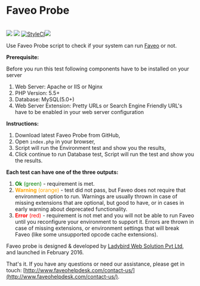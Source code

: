 # Faveo Probe

<br><img src="https://travis-ci.org/ladybirdweb/faveo-probe.svg?branch=master">&nbsp;<img src="https://img.shields.io/badge/License-OSL-blue.svg">&nbsp;<a href="https://styleci.io/repos/51975719/shield" target="_blank"><img src="https://styleci.io/repos/51975719/shield" alt="StyleCI"></a><a><img src="https://scrutinizer-ci.com/g/ladybirdweb/faveo-probe/badges/quality-score.png?b=master"></a></br>

Use Faveo Probe script to check if your system can run [Faveo](https://www.faveohelpdesk.com) or not. 

**Prerequisite:**

Before you run this test following components have to be installed on your server

1. Web Server: Apache or IIS or Nginx
2. PHP Version: 5.5+
3. Database: MySQL(5.0+)
4. Web Server Extension: Pretty URLs or Search Engine Friendly URL's have to be enabled in your web server configuration

**Instructions:**

1. Download latest Faveo Probe from GitHub, 
2. Open ``index.php`` in your browser, 
3. Script will run the Environment test and show you the results, 
4. Click continue to run Database test, Script will run the test and show you the results.

**Each test can have one of the three outputs:**

1. <span style="color: green">**Ok** (green)</span> - requirement is met.
2. <span style="color: orange">**Warning** (orange)</span> - test did not pass, but Faveo does not require that environment option to run. Warnings are usually thrown in case of missing extensions that are optional, but good to have, or in cases in early warning about deprecated functionality.
3. <span style="color: red">**Error** (red)</span> - requirement is not met and you will not be able to run Faveo until you reconfigure your environment to support it. Errors are thrown in case of missing extensions, or environment settings that will break Faveo (like some unsupported opcode cache extensions).

Faveo probe is designed & developed by <a href="http://www.ladybirdweb.com" target="_blank">Ladybird Web Solution Pvt Ltd</a>, and launched in February 2016.

That's it. If you have any questions or need our assistance, please get in touch: [http://www.faveohelpdesk.com/contact-us/](http://www.faveohelpdesk.com/contact-us/).
